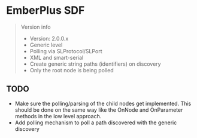 # EmberPlus SDF

> Version info
>
> - Version: 2.0.0.x
> - Generic level
> - Polling via SLProtocol/SLPort
> - XML and smart-serial
> - Create generic string paths (identifiers) on discovery
> - Only the root node is being polled

## TODO

- Make sure the polling/parsing of the child nodes get implemented. This should be done on the same way like the OnNode and OnParameter methods in the low level approach.
- Add polling mechanism to poll a path discovered with the generic discovery
